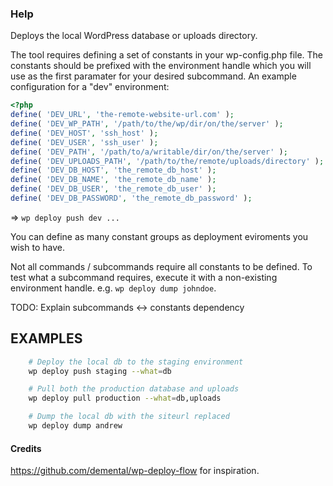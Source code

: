 ### Help

Deploys the local WordPress database or uploads directory.

The tool requires defining a set of constants in your wp-config.php file.
The constants should be prefixed with the environment handle which you will use as the first paramater for your desired subcommand. An example configuration for a "dev" environment:

```php
<?php
define( 'DEV_URL', 'the-remote-website-url.com' );
define( 'DEV_WP_PATH', '/path/to/the/wp/dir/on/the/server' );
define( 'DEV_HOST', 'ssh_host' );
define( 'DEV_USER', 'ssh_user' );
define( 'DEV_PATH', '/path/to/a/writable/dir/on/the/server' );
define( 'DEV_UPLOADS_PATH', '/path/to/the/remote/uploads/directory' );
define( 'DEV_DB_HOST', 'the_remote_db_host' );
define( 'DEV_DB_NAME', 'the_remote_db_name' );
define( 'DEV_DB_USER', 'the_remote_db_user' );
define( 'DEV_DB_PASSWORD', 'the_remote_db_password' );
```

=> `wp deploy push dev ...`

You can define as many constant groups as deployment eviroments you wish to have.

Not all commands / subcommands require all constants to be defined. To test what 
a subcommand requires, execute it with a non-existing environment handle. e.g.
`wp deploy dump johndoe`.

TODO: Explain subcommands <-> constants dependency

## EXAMPLES

```sh
    # Deploy the local db to the staging environment
    wp deploy push staging --what=db

    # Pull both the production database and uploads
    wp deploy pull production --what=db,uploads

    # Dump the local db with the siteurl replaced
    wp deploy dump andrew
```

#### Credits

https://github.com/demental/wp-deploy-flow for inspiration.
